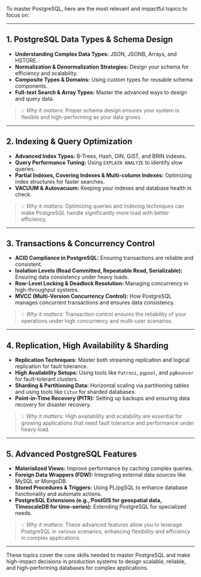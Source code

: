 To master PostgreSQL, here are the most relevant and impactful topics to focus on:

---

## 1. **PostgreSQL Data Types & Schema Design**

- **Understanding Complex Data Types:** JSON, JSONB, Arrays, and HSTORE.
- **Normalization & Denormalization Strategies:** Design your schema for efficiency and scalability.
- **Composite Types & Domains:** Using custom types for reusable schema components.
- **Full-text Search & Array Types:** Master the advanced ways to design and query data.

> 💡 _Why it matters:_ Proper schema design ensures your system is flexible and high-performing as your data grows.

---

## 2. **Indexing & Query Optimization**

- **Advanced Index Types:** B-Trees, Hash, GIN, GiST, and BRIN indexes.
- **Query Performance Tuning:** Using `EXPLAIN ANALYZE` to identify slow queries.
- **Partial Indexes, Covering Indexes & Multi-column Indexes:** Optimizing index structures for faster searches.
- **VACUUM & Autovacuum:** Keeping your indexes and database health in check.

> 💡 _Why it matters:_ Optimizing queries and indexing techniques can make PostgreSQL handle significantly more load with better efficiency.

---

## 3. **Transactions & Concurrency Control**

- **ACID Compliance in PostgreSQL:** Ensuring transactions are reliable and consistent.
- **Isolation Levels (Read Committed, Repeatable Read, Serializable):** Ensuring data consistency under heavy loads.
- **Row-Level Locking & Deadlock Resolution:** Managing concurrency in high-throughput systems.
- **MVCC (Multi-Version Concurrency Control):** How PostgreSQL manages concurrent transactions and ensures data consistency.

> 💡 _Why it matters:_ Transaction control ensures the reliability of your operations under high concurrency and multi-user scenarios.

---

## 4. **Replication, High Availability & Sharding**

- **Replication Techniques:** Master both streaming replication and logical replication for fault tolerance.
- **High Availability Setups:** Using tools like `Patroni`, `pgpool`, and `pgBouncer` for fault-tolerant clusters.
- **Sharding & Partitioning Data:** Horizontal scaling via partitioning tables and using tools like `Citus` for sharded databases.
- **Point-in-Time Recovery (PITR):** Setting up backups and ensuring data recovery for disaster recovery.

> 💡 _Why it matters:_ High availability and scalability are essential for growing applications that need fault tolerance and performance under heavy load.

---

## 5. **Advanced PostgreSQL Features**

- **Materialized Views:** Improve performance by caching complex queries.
- **Foreign Data Wrappers (FDW):** Integrating external data sources like MySQL or MongoDB.
- **Stored Procedures & Triggers:** Using PL/pgSQL to enhance database functionality and automate actions.
- **PostgreSQL Extensions (e.g., PostGIS for geospatial data, TimescaleDB for time-series):** Extending PostgreSQL for specialized needs.

> 💡 _Why it matters:_ These advanced features allow you to leverage PostgreSQL in various scenarios, enhancing flexibility and efficiency in complex applications.

---

These topics cover the core skills needed to master PostgreSQL and make high-impact decisions in production systems to design scalable, reliable, and high-performing databases for complex applications.
